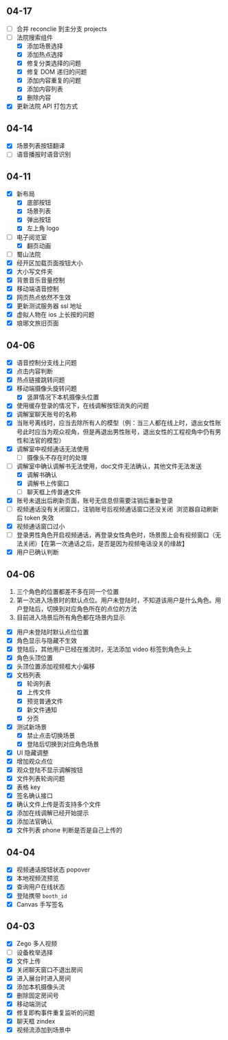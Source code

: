 ## 04-17

- [ ] 合并 reconclie 到主分支 projects
- [ ] 法院搜索组件
	- [x] 添加场景选择
	- [x] 添加热点选择
	- [x] 修复分类选择的问题
	- [x] 修复 DOM 递归的问题
	- [x] 添加内容重复的问题
	- [x] 添加内容列表
	- [x] 删除内容
- [x] 更新法院 API 打包方式

## 04-14

- [x] 场景列表按钮翻译
- [ ] 语音播报时语音识别

## 04-11

- [x] 新布局
	- [x] 底部按钮
	- [x] 场景列表
	- [x] 弹出按钮
	- [x] 左上角 logo
- [ ] 电子阅览室
	- [x] 翻页动画
- [ ] 蜀山法院
- [x] 经开区加载页面按钮大小
- [x] 大小写文件夹
- [x] 背景音乐音量控制
- [x] 移动端语音控制
- [x] 网页热点依然不生效
- [x] 更新测试服务器 ssl 地址
- [x] 虚拟人物在 ios 上长按的问题
- [x] 琅琊文旅旧页面

## 04-06

- [x] 语音控制分支线上问题
- [x] 点击内容判断
- [x] 热点链接跳转问题
- [x] 移动端摄像头旋转问题
	- [x] 竖屏情况下本机摄像头位置
- [x] 使用缓存登录的情况下，在线调解按钮消失的问题
- [x] 调解室聊天账号的名称
- [x] 当账号离线时，应当去除所有人的模型（例：当三人都在线上时，退出女性账号此时应当为观众视角，但是再退出男性账号，退出女性的工程视角中仍有男性和法官的模型）
- [x] 调解室中视频通话无法使用   
	- [ ] 摄像头不存在时的处理
- [ ] 调解室中确认调解书无法使用，doc文件无法确认，其他文件无法发送
	- [x] 调解书确认
	- [x] 调解书上传窗口
	- [ ] 聊天框上传普通文件
- [x] 账号未退出后刷新页面，账号无信息但需要注销后重新登录   
- [ ] 视频通话没有关闭窗口，注销账号后视频通话窗口还没关闭   浏览器自动刷新后 token 失效
- [x] 视频通话窗口过小
- [ ] 登录男性角色开启视频通话，再登录女性角色时，场景图上会有视频窗口（无法关闭）【在第一次通话之后，是否是因为视频电话没关的缘故】
- [x] 用户已确认判断

## 04-06

1. 三个角色的位置都差不多在同一个位置
2. 第一次进入场景时的默认点位。用户未登陆时，不知道该用户是什么角色。用户登陆后，切换到对应角色所在的点位的方法
3. 目前进入场景后所有角色都在场景内显示

- [x] 用户未登陆时默认点位位置
- [x] 角色显示与隐藏不生效
- [x] 登陆后，其他用户已经在推流时，无法添加 video 标签到角色头上
- [x] 角色头顶位置
- [x] 头顶位置添加视频框大小偏移
- [x] 文档列表
	- [x] 轮询列表
	- [x] 上传文件
	- [x] 预览普通文件
	- [x] 新文件通知
	- [x] 分页
- [x] 测试新场景
	- [x] 禁止点击切换场景
	- [x] 登陆后切换到对应角色场景
- [x] UI 隐藏调整
- [x] 增加观众点位
- [x] 观众登陆不显示调解按钮
- [x] 文件列表轮询问题
- [x] 表格 key
- [x] 签名确认接口
- [x] 确认文件上传是否支持多个文件
- [x] 添加在线调解已经开始提示
- [x] 添加法官确认
- [x] 文件列表 phone 判断是否是自己上传的 

## 04-04

- [x] 视频通话按钮状态 popover
- [x] 本地视频流预览
- [x] 查询用户在线状态
- [x] 登陆携带 `booth_id`
- [x] Canvas 手写签名

## 04-03

- [x] Zego 多人视频
- [ ] 设备枚举选择
- [x] 文件上传
- [x] 关闭聊天窗口不退出房间
- [x] 进入展台时进入房间
- [x] 添加本机摄像头流
- [x] 删除固定房间号
- [x] 移动端测试
- [x] 修复即构事件重复监听的问题
- [x] 聊天框 zindex
- [x] 视频流添加到场景中